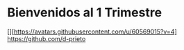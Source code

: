 # Bienvenidos al 1 Trimestre
[][https://avatars.githubusercontent.com/u/60569015?v=4]
https://github.com/d-prieto
